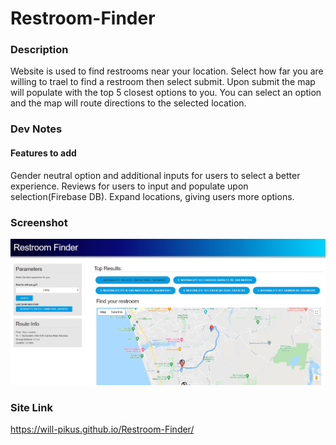 # Restroom-Finder

### Description
Website is used to find restrooms near your location. Select how far you are willing to trael to find a restroom then select submit. Upon submit the map will populate with the top 5 closest options to you. You can select an option and the map will route directions to the selected location. 

### Dev Notes
#### Features to add
Gender neutral option and additional inputs for users to select a better experience. Reviews for users to input and populate upon selection(Firebase DB). Expand locations, giving users more options.

### Screenshot
![Webpage Screenshot](/assets/images/restroom-finder.JPG)
### Site Link
https://will-pikus.github.io/Restroom-Finder/
